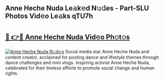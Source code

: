 ## Anne Heche Nuda Le𝚊k𝚎d N𝚞𝚍es - Part-SLU Photos Vid𝚎o Le𝚊ks qTU7h

# <h2><a href="http://fbfzkm8.evod.top/?m=Anne+Heche+Nuda">🔗 👉🔴 Anne Heche Nuda Vid𝚎o Ph𝚘t𝚘s</a></h2>

[![Anne Heche Nuda N𝚞d𝚎s](https://i.imgur.com/8V9OHl7.gif)](http://fbfzkm8.evod.top/?m=Anne+Heche+Nuda)
Social media star Anne Heche Nuda and content creator, acclaimed for posting dance and lifestyle themes through dance challenges and mini vlogs. Inspiring activist Anne Heche Nuda, celebrated for their tireless efforts to promote social change and human rights. 
